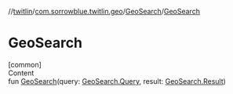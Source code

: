 //[twitlin](../../index.md)/[com.sorrowblue.twitlin.geo](../index.md)/[GeoSearch](index.md)/[GeoSearch](-geo-search.md)



# GeoSearch  
[common]  
Content  
fun [GeoSearch](-geo-search.md)(query: [GeoSearch.Query](-query/index.md), result: [GeoSearch.Result](-result/index.md))  



